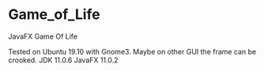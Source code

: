 # Game_of_Life
JavaFX Game Of Life

Tested on Ubuntu 19.10 with Gnome3. Maybe on other GUI the frame can be crooked.
JDK 11.0.6
JavaFX 11.0.2
